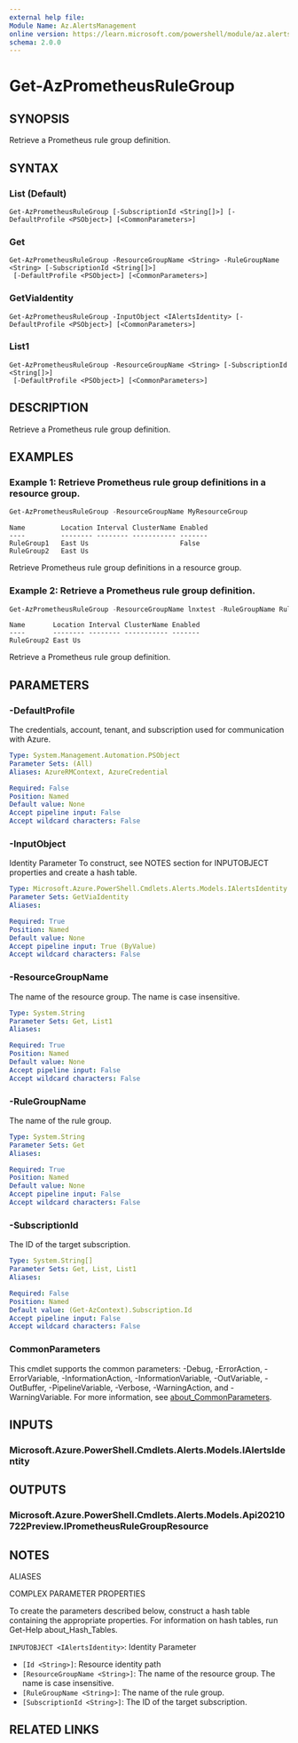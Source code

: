 ```yaml
---
external help file:
Module Name: Az.AlertsManagement
online version: https://learn.microsoft.com/powershell/module/az.alertsmanagement/get-azprometheusrulegroup
schema: 2.0.0
---
```


# Get-AzPrometheusRuleGroup

## SYNOPSIS
Retrieve a Prometheus rule group definition.

## SYNTAX

### List (Default)
```
Get-AzPrometheusRuleGroup [-SubscriptionId <String[]>] [-DefaultProfile <PSObject>] [<CommonParameters>]
```

### Get
```
Get-AzPrometheusRuleGroup -ResourceGroupName <String> -RuleGroupName <String> [-SubscriptionId <String[]>]
 [-DefaultProfile <PSObject>] [<CommonParameters>]
```

### GetViaIdentity
```
Get-AzPrometheusRuleGroup -InputObject <IAlertsIdentity> [-DefaultProfile <PSObject>] [<CommonParameters>]
```

### List1
```
Get-AzPrometheusRuleGroup -ResourceGroupName <String> [-SubscriptionId <String[]>]
 [-DefaultProfile <PSObject>] [<CommonParameters>]
```

## DESCRIPTION
Retrieve a Prometheus rule group definition.

## EXAMPLES

### Example 1: Retrieve Prometheus rule group definitions in a resource group.
```powershell
Get-AzPrometheusRuleGroup -ResourceGroupName MyResourceGroup
```

```output
Name         Location Interval ClusterName Enabled
----         -------- -------- ----------- -------
RuleGroup1   East Us                       False
RuleGroup2   East Us
```

Retrieve Prometheus rule group definitions in a resource group.

### Example 2: Retrieve a Prometheus rule group definition.
```powershell
Get-AzPrometheusRuleGroup -ResourceGroupName lnxtest -RuleGroupName RuleGroup2
```

```output
Name       Location Interval ClusterName Enabled
----       -------- -------- ----------- -------
RuleGroup2 East Us

```

Retrieve a Prometheus rule group definition.

## PARAMETERS

### -DefaultProfile
The credentials, account, tenant, and subscription used for communication with Azure.

```yaml
Type: System.Management.Automation.PSObject
Parameter Sets: (All)
Aliases: AzureRMContext, AzureCredential

Required: False
Position: Named
Default value: None
Accept pipeline input: False
Accept wildcard characters: False
```

### -InputObject
Identity Parameter
To construct, see NOTES section for INPUTOBJECT properties and create a hash table.

```yaml
Type: Microsoft.Azure.PowerShell.Cmdlets.Alerts.Models.IAlertsIdentity
Parameter Sets: GetViaIdentity
Aliases:

Required: True
Position: Named
Default value: None
Accept pipeline input: True (ByValue)
Accept wildcard characters: False
```

### -ResourceGroupName
The name of the resource group.
The name is case insensitive.

```yaml
Type: System.String
Parameter Sets: Get, List1
Aliases:

Required: True
Position: Named
Default value: None
Accept pipeline input: False
Accept wildcard characters: False
```

### -RuleGroupName
The name of the rule group.

```yaml
Type: System.String
Parameter Sets: Get
Aliases:

Required: True
Position: Named
Default value: None
Accept pipeline input: False
Accept wildcard characters: False
```

### -SubscriptionId
The ID of the target subscription.

```yaml
Type: System.String[]
Parameter Sets: Get, List, List1
Aliases:

Required: False
Position: Named
Default value: (Get-AzContext).Subscription.Id
Accept pipeline input: False
Accept wildcard characters: False
```

### CommonParameters
This cmdlet supports the common parameters: -Debug, -ErrorAction, -ErrorVariable, -InformationAction, -InformationVariable, -OutVariable, -OutBuffer, -PipelineVariable, -Verbose, -WarningAction, and -WarningVariable. For more information, see [about_CommonParameters](http://go.microsoft.com/fwlink/?LinkID=113216).

## INPUTS

### Microsoft.Azure.PowerShell.Cmdlets.Alerts.Models.IAlertsIdentity

## OUTPUTS

### Microsoft.Azure.PowerShell.Cmdlets.Alerts.Models.Api20210722Preview.IPrometheusRuleGroupResource

## NOTES

ALIASES

COMPLEX PARAMETER PROPERTIES

To create the parameters described below, construct a hash table containing the appropriate properties. For information on hash tables, run Get-Help about_Hash_Tables.


`INPUTOBJECT <IAlertsIdentity>`: Identity Parameter
  - `[Id <String>]`: Resource identity path
  - `[ResourceGroupName <String>]`: The name of the resource group. The name is case insensitive.
  - `[RuleGroupName <String>]`: The name of the rule group.
  - `[SubscriptionId <String>]`: The ID of the target subscription.

## RELATED LINKS

